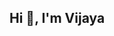 ## Hi 👋, I'm Vijaya

<!--
**vijayaF2/vijayaF2** is a ✨ _special_ ✨ repository because its `README.md` (this file) appears on your GitHub profile.

Here are some ideas to get you started:

🔭 I’m currently working on [**H.E.A.R.T**](https://github.com/vijayaF2/abnormality)
🌱 I’m currently learning System Design
- 👯 I’m looking to collaborate on ...
- 🤔 I’m looking for help with ...
- 💬 Ask me about ...
- 📫 How to reach me: ...
- 😄 Pronouns: ...
- ⚡ Fun fact: ...
-->
